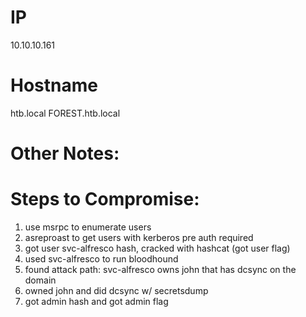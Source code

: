 
# IP
10.10.10.161

# Hostname
htb.local
FOREST.htb.local

# Other Notes:



# Steps to Compromise:
1. use msrpc to enumerate users
2. asreproast to get users with kerberos pre auth required
3. got user svc-alfresco hash, cracked with hashcat (got user flag)
4. used svc-alfresco to run bloodhound
5. found attack path: svc-alfresco owns john that has dcsync on the domain
6. owned john and did dcsync w/ secretsdump
7. got admin hash and got admin flag